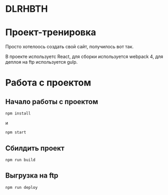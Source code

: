 # DLRHBTH

# Проект-тренировка

Просто хотелоось создать свой сайт, получилось вот так.

В проекте используетс React, для сборки используется webpack 4, для деплоя на ftp используется gulp.

# Работа с проектом

## Начало работы с проектом

```
npm install
```
и
```
npm start
```

## Сбилдить проект

```
npm run build
```

## Выгрузка на ftp

```
npm run deploy
```

